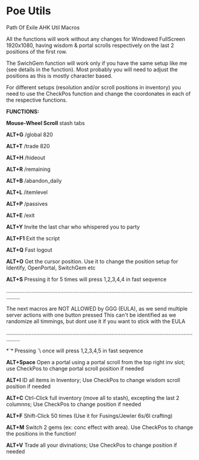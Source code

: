 # Poe Utils
Path Of Exile AHK Util Macros

All the functions will work without any changes for Windowed FullScreen 1920x1080, having wisdom & portal scrolls respectively on the last 2 positions of the first row. 

The SwichGem function will work only if you have the same setup like me (see details in the function). 
Most probably you will need to adjust the positions as this is mostly character based.

For different setups (resolution and/or scroll positions in inventory) you need to use the CheckPos function and change the coordonates in each of the respective functions.

**FUNCTIONS:**

**Mouse-Wheel Scroll** stash tabs

**ALT+G** /global 820

**ALT+T** /trade 820 

**ALT+H** /hideout 

**ALT+R** /remaining

**ALT+B** /abandon_daily

**ALT+L** /itemlevel

**ALT+P** /passives

**ALT+E** /exit

**ALT+Y** Invite the last char who whispered you to party

**ALT+F1** Exit the script

**ALT+Q**  Fast logout

**ALT+O**  Get the cursor position. Use it to change the position setup for Identify, OpenPortal, SwitchGem etc

**ALT+S**  Pressing it for 5 times will press 1,2,3,4,4 in fast seqvence

.....................................................................................................................................

The next macros are NOT ALLOWED by GGG (EULA), as we send multiple server actions with one button pressed
This can't be identified as we randomize all timmings, but dont use it if you want to stick with the EULA 

.....................................................................................................................................


**\`\** Pressing \`\ once will press 1,2,3,4,5 in fast seqvence 

**ALT+Space** Open a portal using a portal scroll from the top right inv slot; use CheckPos to change portal scroll position if needed

**ALT+I** ID all items in Inventory; Use CheckPos to change wisdom scroll position if needed

**ALT+C** Ctrl-Click full inventory (move all to stash), excepting the last 2 columnns; Use CheckPos to change position if needed

**ALT+F** Shift-Click 50 times (Use it for Fusings/Jewler 6s/6l crafting)

**ALT+M** Switch 2 gems (ex: conc effect with area). Use CheckPos to change the positions in the function! 

**ALT+V** Trade all your divinations; Use CheckPos to change position if needed

